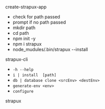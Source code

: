 create-strapux-app
- check for path passed
- prompt if no path passed
- mkdir path
- cd path
- npm init -y
- npm i strapux
- node_mudules/.bin/strapux --install

strapux-cli
- ```-h --help  ```
- ```i | install  [path]```
- ```db | database clone <srcEnv> <destEnv>```
- ```generate-env <env>```
- ```configure ```

strapux
